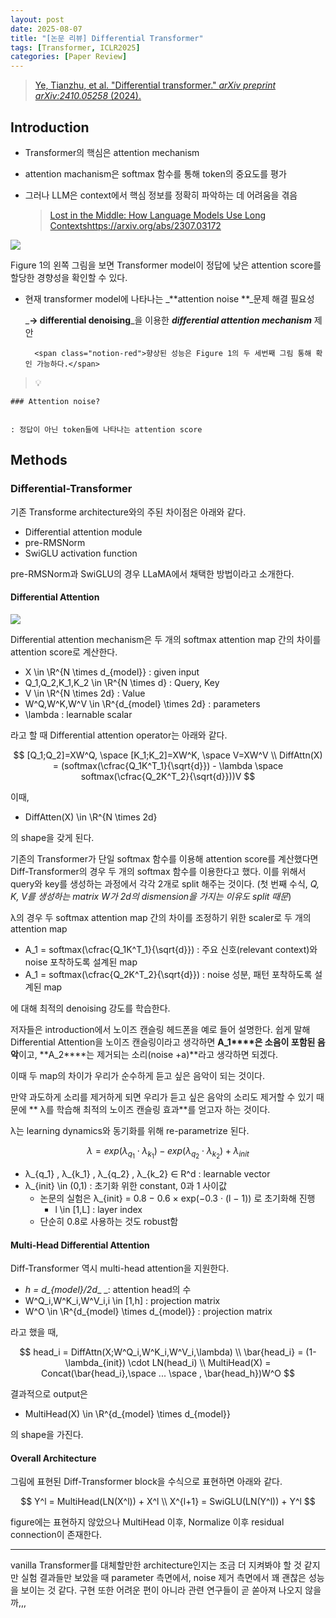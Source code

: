 ```yaml
---
layout: post
date: 2025-08-07
title: "[논문 리뷰] Differential Transformer"
tags: [Transformer, ICLR2025]
categories: [Paper Review]
---
```


> [Ye, Tianzhu, et al. "Differential transformer." ](https://arxiv.org/abs/2410.05258)[_arXiv preprint arXiv:2410.05258_](https://arxiv.org/abs/2410.05258)[ (2024).](https://arxiv.org/abs/2410.05258)



## Introduction

- Transformer의 핵심은 attention mechanism
- attention machanism은 softmax 함수를 통해 token의 중요도를 평가
- 그러나 LLM은 context에서 핵심 정보를 정확히 파악하는 데 어려움을 겪음

	> [Lost in the Middle: How Language Models Use Long Contextshttps://arxiv.org/abs/2307.03172](https://arxiv.org/abs/2307.03172)


![](https://prod-files-secure.s3.us-west-2.amazonaws.com/542b861c-36a8-4051-84e5-8804b6728dba/9083ea56-691a-4752-ae26-47f403431ac8/image.png?X-Amz-Algorithm=AWS4-HMAC-SHA256&X-Amz-Content-Sha256=UNSIGNED-PAYLOAD&X-Amz-Credential=ASIAZI2LB46677IDFVG7%2F20250815%2Fus-west-2%2Fs3%2Faws4_request&X-Amz-Date=20250815T121521Z&X-Amz-Expires=3600&X-Amz-Security-Token=IQoJb3JpZ2luX2VjEBMaCXVzLXdlc3QtMiJGMEQCIFEd%2BNgVCIaKeDitmvQLDvRPkXxp3839BzmlQVaxTewPAiBmJ3qyArLJiYgwKTjzwFjO8dd72Xyh8uJMnuUI73ATayr%2FAwhcEAAaDDYzNzQyMzE4MzgwNSIMhmmqqtsuzjQs%2BSedKtwDPn6kdSpO2AfilcO1hKEPomgqGoFGC%2B5IyIL1hWaogjjLmz0fXNA8EciUKe0IoJUdLHG%2BJ%2Bm8yZjs6%2BDaCtyvg7y2dD4YY03vA9%2BkmJh69ObH4n9V2G8MVUmTQoJjDSn1T%2BdY2iZ8nsMdLB7x73dhPmO3FegERhjo5vyLpPODsSA5nBxcJ8RB8PPjS%2FcubzvDNzqpFYwMIkqiWwiVFV%2F7rkg0YUzQ5hYPAcauxFHgqGA8ztp%2FwQdQ0pW9izCEDK%2Fs%2Fs2Ap0HZjVI4IKfAH93gDQPrmTK4xvSP%2F0vMURVpmoDFrzGyRp8jzPqIlB1nlC2B7ukJm0j5KlM11Y98%2BepgrgIN7lCnC1We3p1s%2BZ%2BC7lke%2FxqF697vZFVv8JXD0t2zvT26PZq%2B3nkCSZFC%2BdXK6NLW1AVVwmSI1lOETPFpUnDuBfh%2B7q%2Bm6j91SiAH2KTLhWeTezUc%2Fxsxw5TQRyFRYYUQY1mX%2FFo2700S4GR8HOG1EKVVDgdvgWRbWxYh5G0vhEPqwQ%2FN6UF2jO%2F%2B2X4%2FN7oj%2BdLrO6v3z9fNwggLf%2Btl%2Brnd%2F%2F1HSDwrxopqRcWSheMa95%2B6jHzSwXR9dYOdX3XRzUY%2FRBEvT4FPsPOczGRlLBX2ABcWA%2FDf3TMwzZ38xAY6pgGq0rF%2FjY6FKHBY4xTGx0YbOWmX%2FtET9DEC0Ctqm%2Bvyx3u3Yw%2F4CnutfXvzSRwBE0nWdMZymKiLbQ7le7xiRBkedoupk0KInwalGeHdYqb%2FcQyV5tEnYJsllMVoCnUoJCmhUTpa60m9XkB92C%2BBpe%2BupY0KUhJXW0I6b%2BydeqNbOPI9%2F%2BFwJLwiJFEMBR%2B2dGbaVH8GjJdYRcMI53%2BGsXTsteio%2BvF9&X-Amz-Signature=e5323ce2984950531d0a92cde1f72abd30f668415360f077cdacaceb9eb197fa&X-Amz-SignedHeaders=host&x-amz-checksum-mode=ENABLED&x-id=GetObject)


Figure 1의 왼쪽 그림을 보면 Transformer model이 정답에 낮은 attention score를 할당한 경향성을 확인할 수 있다.

- 현재 transformer model에 나타나는 _**attention noise **_문제 해결 필요성

	_**→ differential denoising**_을 이용한 _**differential attention mechanism**_ 제안


		<span class="notion-red">향상된 성능은 Figure 1의 두 세번째 그림 통해 확인 가능하다.</span>


> 💡 


	### Attention noise?


	: 정답이 아닌 token들에 나타나는 attention score



## Methods



### Differential-Transformer


기존 Transforme architecture와의 주된 차이점은 아래와 같다.

- Differential attention module
- pre-RMSNorm
- SwiGLU activation function

pre-RMSNorm과 SwiGLU의 경우 LLaMA에서 채택한 방법이라고 소개한다.



#### Differential Attention


![](https://prod-files-secure.s3.us-west-2.amazonaws.com/542b861c-36a8-4051-84e5-8804b6728dba/116d70b2-1963-4810-9167-f4c7d8a06e8f/image.png?X-Amz-Algorithm=AWS4-HMAC-SHA256&X-Amz-Content-Sha256=UNSIGNED-PAYLOAD&X-Amz-Credential=ASIAZI2LB46677IDFVG7%2F20250815%2Fus-west-2%2Fs3%2Faws4_request&X-Amz-Date=20250815T121521Z&X-Amz-Expires=3600&X-Amz-Security-Token=IQoJb3JpZ2luX2VjEBMaCXVzLXdlc3QtMiJGMEQCIFEd%2BNgVCIaKeDitmvQLDvRPkXxp3839BzmlQVaxTewPAiBmJ3qyArLJiYgwKTjzwFjO8dd72Xyh8uJMnuUI73ATayr%2FAwhcEAAaDDYzNzQyMzE4MzgwNSIMhmmqqtsuzjQs%2BSedKtwDPn6kdSpO2AfilcO1hKEPomgqGoFGC%2B5IyIL1hWaogjjLmz0fXNA8EciUKe0IoJUdLHG%2BJ%2Bm8yZjs6%2BDaCtyvg7y2dD4YY03vA9%2BkmJh69ObH4n9V2G8MVUmTQoJjDSn1T%2BdY2iZ8nsMdLB7x73dhPmO3FegERhjo5vyLpPODsSA5nBxcJ8RB8PPjS%2FcubzvDNzqpFYwMIkqiWwiVFV%2F7rkg0YUzQ5hYPAcauxFHgqGA8ztp%2FwQdQ0pW9izCEDK%2Fs%2Fs2Ap0HZjVI4IKfAH93gDQPrmTK4xvSP%2F0vMURVpmoDFrzGyRp8jzPqIlB1nlC2B7ukJm0j5KlM11Y98%2BepgrgIN7lCnC1We3p1s%2BZ%2BC7lke%2FxqF697vZFVv8JXD0t2zvT26PZq%2B3nkCSZFC%2BdXK6NLW1AVVwmSI1lOETPFpUnDuBfh%2B7q%2Bm6j91SiAH2KTLhWeTezUc%2Fxsxw5TQRyFRYYUQY1mX%2FFo2700S4GR8HOG1EKVVDgdvgWRbWxYh5G0vhEPqwQ%2FN6UF2jO%2F%2B2X4%2FN7oj%2BdLrO6v3z9fNwggLf%2Btl%2Brnd%2F%2F1HSDwrxopqRcWSheMa95%2B6jHzSwXR9dYOdX3XRzUY%2FRBEvT4FPsPOczGRlLBX2ABcWA%2FDf3TMwzZ38xAY6pgGq0rF%2FjY6FKHBY4xTGx0YbOWmX%2FtET9DEC0Ctqm%2Bvyx3u3Yw%2F4CnutfXvzSRwBE0nWdMZymKiLbQ7le7xiRBkedoupk0KInwalGeHdYqb%2FcQyV5tEnYJsllMVoCnUoJCmhUTpa60m9XkB92C%2BBpe%2BupY0KUhJXW0I6b%2BydeqNbOPI9%2F%2BFwJLwiJFEMBR%2B2dGbaVH8GjJdYRcMI53%2BGsXTsteio%2BvF9&X-Amz-Signature=5100265f8e517c0b96520343733c1f4830c7a01b3c379c8ecf62b3792aa1bf8a&X-Amz-SignedHeaders=host&x-amz-checksum-mode=ENABLED&x-id=GetObject)


Differential attention mechanism은 두 개의 softmax attention map 간의 차이를 attention score로 계산한다.

- X \in \R^{N \times d\_{model}} : given input
- Q\_1,Q\_2,K\_1,K\_2 \in \R^{N \times d} : Query, Key
- V \in \R^{N \times 2d} : Value
- W^Q,W^K,W^V \in \R^{d\_{model} \times 2d} : parameters
- \lambda : learnable scalar

라고 할 때 Differential attention operator는 아래와 같다.


$$
[Q_1;Q_2]=XW^Q, \space [K_1;K_2]=XW^K, \space V=XW^V \\
DiffAttn(X) = (softmax(\cfrac{Q_1K^T_1}{\sqrt{d}}) - \lambda \space softmax(\cfrac{Q_2K^T_2}{\sqrt{d}}))V
$$


이때,

- DiffAtten(X) \in \R^{N \times 2d}

의 shape을 갖게 된다.


기존의 Transformer가 단일 softmax 함수를 이용해 attention score를 계산했다면 Diff-Transformer의 경우 두 개의 softmax 함수를 이용한다고 했다. 이를 위해서 query와 key를 생성하는 과정에서 각각 2개로 split 해주는 것이다. <span class="notion-red">(첫 번째 수식, </span><span class="notion-red">_Q, K, V를 생성하는 matrix W가 2d의 dismension을 가지는 이유도 split 때문_</span><span class="notion-red">)</span>


 λ의 경우 두 softmax attention map 간의 차이를 조정하기 위한 scaler로 두 개의 attention map

- A\_1 = softmax(\cfrac{Q\_1K^T\_1}{\sqrt{d}}) : 주요 신호(relevant context)와 noise 포착하도록 설계된 map
- A\_1 = softmax(\cfrac{Q\_2K^T\_2}{\sqrt{d}}) : noise 성분, 패턴 포착하도록 설계된 map 

에 대해 최적의 denoising 강도를 학습한다.


저자들은 introduction에서 노이즈 캔슬링 헤드폰을 예로 들어 설명한다. 쉽게 말해 Differential Attention을 노이즈 캔슬링이라고 생각하면 **A\_1****은 소음이 포함된 음악**이고, **A\_2****는 제거되는 소리(noise +a)**라고 생각하면 되겠다. 


이때 두 map의 차이가 우리가 순수하게 듣고 싶은 음악이 되는 것이다. 


만약 과도하게 소리를 제거하게 되면 우리가 듣고 싶은 음악의 소리도 제거할 수 있기 때문에 ** λ를 학습해 최적의 노이즈 캔슬링 효과**를 얻고자 하는 것이다.


λ는 learning dynamics와 동기화를 위해 re-parametrize 된다.


$$
\lambda = exp(\lambda_{q_1} \cdot \lambda_{k_1}) - exp(\lambda_{q_2} \cdot \lambda_{k_2}) + \lambda_{init}
$$

- λ\_{q\_1} , λ\_{k\_1} , λ\_{q\_2} , λ\_{k\_2} ∈ R^d : learnable vector
- λ\_{init} \in (0,1) : 초기화 위한 constant, 0과 1 사이값
	- 논문의 실험은 λ\_{init} = 0.8 − 0.6 × exp(−0.3 · (l − 1)) 로 초기화해 진행
		- l \in [1,L] : layer index
	- 단순히 0.8로 사용하는 것도 robust함


#### **Multi-Head Differential Attention**


Diff-Transformer 역시 multi-head attention을 지원한다.

- _h = d\_{model}/2d__ _: attention head의 수
- W^Q\_i,W^K\_i,W^V\_i,i \in [1,h] : projection matrix
- W^O \in \R^{d\_{model} \times d\_{model}} : projection matrix

라고 했을 때,


$$
head_i = DiffAttn(X;W^Q_i,W^K_i,W^V_i,\lambda) \\
\bar{head_i} = (1-\lambda_{init}) \cdot LN(head_i) \\
MultiHead(X) = Concat(\bar{head_i},\space ... \space , \bar{head_h})W^O
$$


결과적으로 output은

- MultiHead(X) \in \R^{d\_{model} \times d\_{model}}

의 shape을 가진다.



#### Overall Architecture


그림에 표현된 Diff-Transformer block을 수식으로 표현하면 아래와 같다.


$$
Y^l = MultiHead(LN(X^l)) + X^l \\
X^{l+1} = SwiGLU(LN(Y^l)) + Y^l
$$


figure에는 표현하지 않았으나 MultiHead 이후, Normalize 이후 residual connection이 존재한다.


---


vanilla Transformer를 대체할만한 architecture인지는 조금 더 지켜봐야 할 것 같지만 실험 결과들만 보았을 때 parameter 측면에서, noise 제거 측면에서 꽤 괜찮은 성능을 보이는 것 같다. 구현 또한 어려운 편이 아니라 관련 연구들이 곧 쏟아져 나오지 않을까,,,

